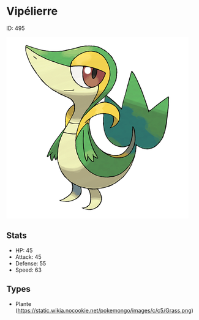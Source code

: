 # Vipélierre


ID: 495

![](https://raw.githubusercontent.com/PokeAPI/sprites/master/sprites/pokemon/other/official-artwork/495.png "Vipélierre")

## Stats


 - HP: 45
 - Attack: 45
 - Defense: 55
 - Speed: 63

## Types


 - Plante (https://static.wikia.nocookie.net/pokemongo/images/c/c5/Grass.png)
